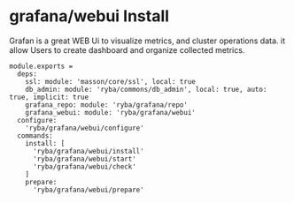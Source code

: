
# grafana/webui Install

Grafan is a great WEB Ui to visualize metrics, and cluster operations data. it allow Users
to create dashboard and organize collected metrics.

    module.exports =
      deps:
        ssl: module: 'masson/core/ssl', local: true
        db_admin: module: 'ryba/commons/db_admin', local: true, auto: true, implicit: true
        grafana_repo: module: 'ryba/grafana/repo'
        grafana_webui: module: 'ryba/grafana/webui'
      configure:
        'ryba/grafana/webui/configure'
      commands:
        install: [
          'ryba/grafana/webui/install'
          'ryba/grafana/webui/start'
          'ryba/grafana/webui/check'
        ]
        prepare:
          'ryba/grafana/webui/prepare'
